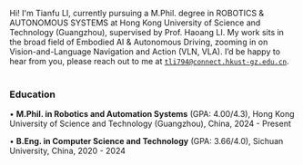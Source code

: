 Hi! I'm Tianfu LI, currently pursuing a M.Phil. degree in ROBOTICS & AUTONOMOUS SYSTEMS at Hong Kong University of Science and Technology (Guangzhou), supervised by Prof. Haoang LI. My work sits in the broad field of Embodied AI & Autonomous Driving, zooming in on Vision-and-Language Navigation and Action (VLN, VLA). I’d be happy to hear from you, please reach out to me at <code>tli794@connect.hkust-gz.edu.cn</code>.
<br><br>
### Education  
• **M.Phil. in Robotics and Automation Systems** (GPA: 4.00/4.3), Hong Kong University of Science and Technology (Guangzhou), China, 2024 - Present

• **B.Eng. in Computer Science and Technology** (GPA: 3.66/4.0), Sichuan University, China, 2020 - 2024
